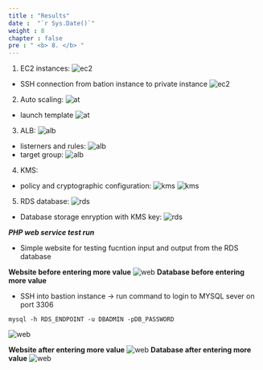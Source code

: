 ```yaml
---
title : "Results"
date :  "`r Sys.Date()`" 
weight : 8 
chapter : false
pre : " <b> 8. </b> "
---
```

1) EC2 instances:
![ec2](/FCJ2024/images/2.prerequisite/ec2.png)
- SSH connection from bation instance to private instance
![ec2](/FCJ2024/images/2.prerequisite/ec2SSH.png)
2) Auto scaling: 
![at](/FCJ2024/images/2.prerequisite/auto-scaling.png)
- launch template
![at](/FCJ2024/images/2.prerequisite/launch_template.png)
3) ALB:
![alb](/FCJ2024/images/2.prerequisite/Pictalb.png)
- listerners and rules: 
![alb](/FCJ2024/images/2.prerequisite/alb.png)
- target group:
![alb](/FCJ2024/images/2.prerequisite/targetgr.png)
4) KMS:
- policy and cryptographic configuration:
![kms](/FCJ2024/images/KMS/Picture1.png)
![kms](/FCJ2024/images/KMS/Picture2.png)
5) RDS database:
![rds](/FCJ2024/images/RDS/rds.png)
- Database storage enryption with KMS key:
![rds](/FCJ2024/images/RDS/sec.png)

***PHP web service test run***
- Simple website for testing fucntion input and output from the RDS database

**Website before entering more value**
![web](/FCJ2024/images/web1.png)
**Database before entering more value**
- SSH into bastion instance -> run command to login to MYSQL sever on port 3306
```
mysql -h RDS_ENDPOINT -u DBADMIN -pDB_PASSWORD
```
![web](/FCJ2024/images/rds_connection.png)

**Website after entering more value**
![web](/FCJ2024/images/rds_conn2.png)
**Database after entering more value**
![web](/FCJ2024/images/rds3.png)
